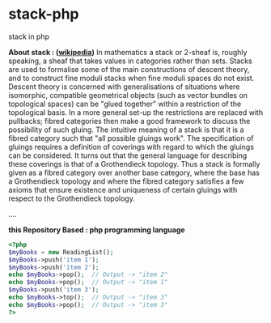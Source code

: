# stack-php
stack in php

**About stack : ([wikipedia](https://en.wikipedia.org/wiki/Stack_(mathematics)))**
In mathematics a stack or 2-sheaf is, roughly speaking, a sheaf that takes values in categories rather than sets. Stacks are used to formalise some of the main constructions of descent theory, and to construct fine moduli stacks when fine moduli spaces do not exist.
Descent theory is concerned with generalisations of situations where isomorphic, compatible geometrical objects (such as vector bundles on topological spaces) can be "glued together" within a restriction of the topological basis. In a more general set-up the restrictions are replaced with pullbacks; fibred categories then make a good framework to discuss the possibility of such gluing. The intuitive meaning of a stack is that it is a fibred category such that "all possible gluings work". The specification of gluings requires a definition of coverings with regard to which the gluings can be considered. It turns out that the general language for describing these coverings is that of a Grothendieck topology. Thus a stack is formally given as a fibred category over another base category, where the base has a Grothendieck topology and where the fibred category satisfies a few axioms that ensure existence and uniqueness of certain gluings with respect to the Grothendieck topology.

....


**this Repository Based : php programming language**


```php
<?php
$myBooks = new ReadingList();
$myBooks->push('item 1');
$myBooks->push('item 2');
echo $myBooks->pop();  // Output -> "item 2"
echo $myBooks->pop();  // Output -> "item 1"
$myBooks->push('item 3');
echo $myBooks->top();  // Output -> "item 3"
echo $myBooks->pop();  // Output -> "item 3" 
?>
```
